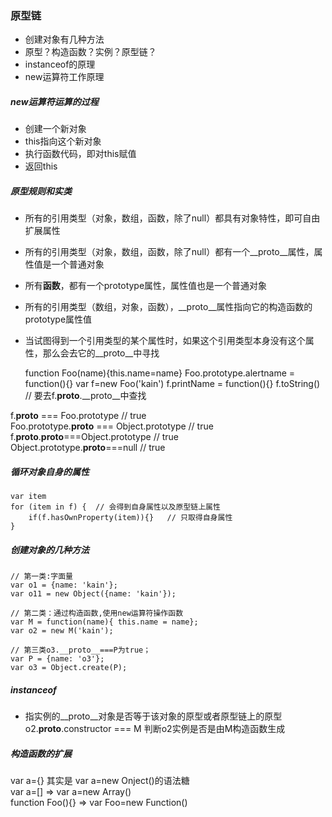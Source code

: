 ### 原型链
- 创建对象有几种方法
- 原型？构造函数？实例？原型链？
- instanceof的原理
- new运算符工作原理

##### new运算符运算的过程
+ 创建一个新对象
+ this指向这个新对象
+ 执行函数代码，即对this赋值
+ 返回this

##### 原型规则和实类
+ 所有的引用类型（对象，数组，函数，除了null）都具有对象特性，即可自由扩展属性
+ 所有的引用类型（对象，数组，函数，除了null）都有一个__proto__属性，属性值是一个普通对象
+ 所有**函数**，都有一个prototype属性，属性值也是一个普通对象
+ 所有的引用类型（数组，对象，函数），__proto__属性指向它的构造函数的prototype属性值
+ 当试图得到一个引用类型的某个属性时，如果这个引用类型本身没有这个属性，那么会去它的__proto__中寻找

    
    function Foo(name){this.name=name}
    Foo.prototype.alertname = function(){}
    var f=new Foo('kain')
    f.printName = function(){}
    f.toString()  // 要去f.__proto__.__proto__中查找

f.__proto__ === Foo.prototype                  // true         <br>
Foo.prototype.__proto__ === Object.prototype   // true         <br>
f.__proto__.__proto__===Object.prototype       // true         <br>
Object.prototype.__proto__===null              // true

##### 循环对象自身的属性

    var item
    for (item in f) {  // 会得到自身属性以及原型链上属性
        if(f.hasOwnProperty(item)){}   // 只取得自身属性
    }

##### 创建对象的几种方法
    // 第一类:字面量
    var o1 = {name: 'kain'};
    var o11 = new Object({name: 'kain'});

    // 第二类：通过构造函数,使用new运算符操作函数
    var M = function(name){ this.name = name};
    var o2 = new M('kain');

    // 第三类o3.__proto__===P为true；
    var P = {name: 'o3'};
    var o3 = Object.create(P);

##### instanceof
- 指实例的__proto__对象是否等于该对象的原型或者原型链上的原型
    o2.__proto__.constructor === M 判断o2实例是否是由M构造函数生成

##### 构造函数的扩展

var a={} 其实是 var a=new Onject()的语法糖             <br>
var a=[] => var a=new Array()                     <br>
function Foo(){}   => var Foo=new Function()      <br>


